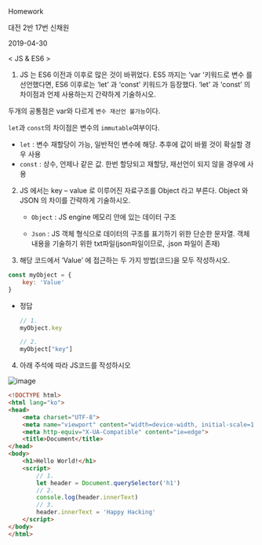 Homework

대전 2반 17번 신채원

2019-04-30

< JS & ES6 >

1.  JS 는 ES6 이전과 이후로 많은 것이 바뀌었다. ES5 까지는 ‘var ‘키워드로 변수 를 선언했다면, ES6 이후로는 ‘let’ 과 ‘const’ 키워드가 등장했다. ‘let’ 과 ‘const’ 의 차이점과 언제 사용하는지 간략하게 기술하시오.

   

   두개의 공통점은 var와 다르게 `변수 재선언 불가능`이다.

   `let`과 `const`의 차이점은 변수의 `immutable`여부이다.

   * `let` : 변수 재할당이 가능, 일반적인 변수에 해당. 추후에 값이 바뀔 것이 확실할 경우 사용
   * `const` : 상수, 언제나 같은 값. 한번 할당되고 재할당, 재선언이 되지 않을 경우에 사용



2. JS 에서는 key – value 로 이루어진 자료구조를 Object 라고 부른다. Object 와 JSON 의 차이를 간략하게 기술하시오.
   * `Object` : JS engine 메모리 안에 있는 데이터 구조

   * `Json` : JS 객체 형식으로 데이터의 구조를 표기하기 위한 단순한 문자열. 객체 내용을 기술하기 위한 txt파일(json파일이므로, .json 파일이 존재)

     



3. 해당 코드에서 ‘Value’ 에 접근하는 두 가지 방법(코드)을 모두 작성하시오.

```javascript
const myObject = {
    key: 'Value'
}
```



* 정답

  ```javascript
  // 1.
  myObject.key
  
  // 2. 
  myObject["key"]
  ```



4. 아래 주석에 따라 JS코드를 작성하시오 

![image](https://user-images.githubusercontent.com/45935233/56943158-2ba4e900-6b59-11e9-9e7b-2a21420e9652.png)

```html
<!DOCTYPE html>
<html lang="ko">
<head>
    <meta charset="UTF-8">
    <meta name="viewport" content="width=device-width, initial-scale=1.0">
    <meta http-equiv="X-UA-Compatible" content="ie=edge">
    <title>Document</title>
</head>
<body>
    <h1>Hello World!</h1>
    <script>
        // 1.
        let header = Document.querySelector('h1')
        // 2.
        console.log(header.innerText)
        // 3. 
        header.innerText = 'Happy Hacking'
    </script>
</body>
</html> 
```

